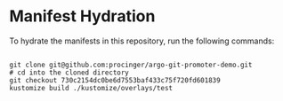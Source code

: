 
# Manifest Hydration

To hydrate the manifests in this repository, run the following commands:

```shell

git clone git@github.com:procinger/argo-git-promoter-demo.git
# cd into the cloned directory
git checkout 730c2154dc0be6d7553baf433c75f720fd601839
kustomize build ./kustomize/overlays/test
```